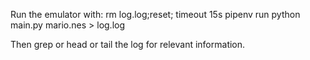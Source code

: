 

Run the emulator with:
rm log.log;reset; timeout 15s pipenv run python main.py mario.nes > log.log


Then grep or head or tail the log for relevant information.





